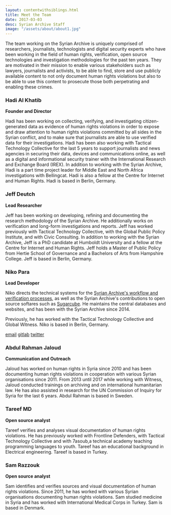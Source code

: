 ```yaml
---
layout: contentwithsiblings.html
title: Meet the Team
date: 2017-03-03
desc: Syrian Archive Staff
image: "/assets/about/about1.jpg"
---
```


The team working on the Syrian Archive is uniquely comprised of researchers, journalists,
technologists and digital security experts who have been working in the field of human rights,
verification, open source technologies and investigation methodologies for the past ten years.
They are motivated in their mission to enable various stakeholders such as lawyers, journalists
and activists, to be able to find, store and use publicly available content to not only document
human rights violations but also to be able to use this content to prosecute those both perpetrating
and enabling these crimes.

### Hadi Al Khatib
__Founder and Director__

Hadi has been working on collecting, verifying, and investigating
citizen-generated data as evidence of human rights violations in order
to expose and draw attention to human rights violations committed by all
sides in the Syrian conflict, and to make sure that journalists are able
to use verified data for their investigations. Hadi has been also
working with Tactical Technology Collective for the last 5 years to
support journalists and news agencies in securing their data, devices
and communications online, as well as a digital and informational
security trainer with the International Research and Exchange Board
(IREX). In addition to working with the Syrian Archive, Hadi is a part
time project leader for Middle East and North Africa investigations with
Bellingcat. Hadi is also a fellow at the Centre for Internet and Human
Rights. Hadi is based in Berlin, Germany.

### Jeff Deutch
__Lead Researcher__

Jeff has been working on developing, refining and documenting the research methodology
of the Syrian Archive. He additionally works on verification and
long-form investigations and reports. Jeff has worked previously with
Tactical Technology Collective, with the Global Public Policy Institute,
and with Civic Consulting.  In addition to working with the Syrian
Archive, Jeff is a PhD candidate at Humboldt University and a fellow at
the Centre for Internet and Human Rights. Jeff holds a Master of Public
Policy from Hertie School of Governance and a Bachelors of Arts from
Hampshire College. Jeff is based in Berlin, Germany.

### Niko Para
__Lead Developer__

Niko directs the technical systems for the [Syrian Archive's workflow and verification processes](https://github.com/syrianarchive), as well as the Syrian Archive's contributions to open source softares such as [Sugarcube](https://gitlab.com/sugarcube).  He maintains the central databases and websites, and has been with the Syrian Archive since 2014.

Previously, he has worked with the Tactical Technology Collective and Global Witness. Niko is based in Berlin, Germany.

[email](mailto:niko@syrianarchive.org)
[gitlab](https://gitlab.com/nikonikoniko)
[twitter](https://twitter.com/allthatisair)

### Abdul Rahman Jaloud
__Communication and Outreach__

Jaloud has worked on human rights in Syria since 2010 and has
been documenting human rights violations in cooperation with various
Syrian organisations since 2011. From 2013 until 2017 while working with
Witness, Jaloud conducted trainings on archiving and on international
humanitarian law. He has also assisted in research for the UN Commission
of Inquiry for Syria for the last 6 years. Abdul Rahman is based in Sweden.

### Tareef MD
__Open source analyst__

Tareef verifies and analyses visual documentation of human rights violations. He has previously worked with Frontline Defenders, with Tactical Technology
Collective and with 7asoub,a technical academy teaching programming
languages to youth. Tareef has an educational background in Electrical
engineering. Tareef is based in Turkey.

### Sam Razzouk
__Open source analyst__

Sam identifies and verifies sources and visual documentation of human rights violations.
Since 2011, he has worked with various Syrian organisations documenting
human rights violations. Sam studied medicine in Syria and has worked
with International Medical Corps in Turkey. Sam is based in Denmark.
